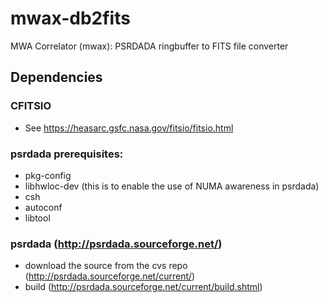 # mwax-db2fits
MWA Correlator (mwax): PSRDADA ringbuffer to FITS file converter
## Dependencies
### CFITSIO 
- See https://heasarc.gsfc.nasa.gov/fitsio/fitsio.html
### psrdada prerequisites:
- pkg-config
- libhwloc-dev (this is to enable the use of NUMA awareness in psrdada)
- csh
- autoconf
- libtool
### psrdada (http://psrdada.sourceforge.net/)
- download the source from the cvs repo (http://psrdada.sourceforge.net/current/)
- build (http://psrdada.sourceforge.net/current/build.shtml)
